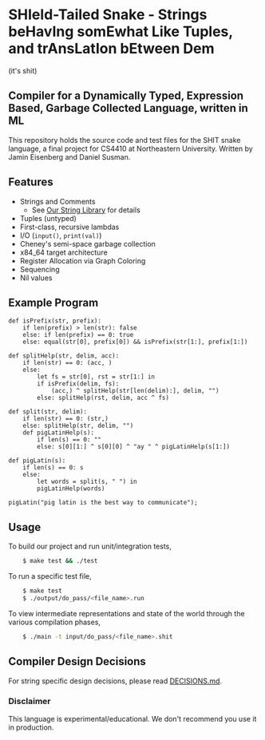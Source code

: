 # SHIeld-Tailed Snake - Strings beHavIng somEwhat Like Tuples, and trAnsLatIon bEtween Dem

(it's shit)

## Compiler for a Dynamically Typed, Expression Based, Garbage Collected Language, written in ML

This repository holds the source code and test files for the SHIT snake language, a final project for CS4410 at Northeastern University. Written by Jamin Eisenberg and Daniel Susman.

## Features

-   Strings and Comments
    -   See [Our String Library](./strings/) for details
-   Tuples (untyped)
-   First-class, recursive lambdas
-   I/O (`input()`, `print(val)`)
-   Cheney's semi-space garbage collection
-   x84_64 target architecture
-   Register Allocation via Graph Coloring
-   Sequencing
-   Nil values

## Example Program

```
def isPrefix(str, prefix):
    if len(prefix) > len(str): false
    else: if len(prefix) == 0: true
    else: equal(str[0], prefix[0]) && isPrefix(str[1:], prefix[1:])

def splitHelp(str, delim, acc):
    if len(str) == 0: (acc, )
    else:
        let fs = str[0], rst = str[1:] in
        if isPrefix(delim, fs):
            (acc,) ^ splitHelp(str[len(delim):], delim, "")
        else: splitHelp(rst, delim, acc ^ fs)

def split(str, delim):
    if len(str) == 0: (str,)
    else: splitHelp(str, delim, "")
    def pigLatinHelp(s):
        if len(s) == 0: ""
        else: s[0][1:] ^ s[0][0] ^ "ay " ^ pigLatinHelp(s[1:])

def pigLatin(s):
    if len(s) == 0: s
    else:
        let words = split(s, " ") in
        pigLatinHelp(words)

pigLatin("pig latin is the best way to communicate");
```

## Usage

To build our project and run unit/integration tests,

```bash
    $ make test && ./test
```

To run a specific test file,

```bash
    $ make test
    $ ./output/do_pass/<file_name>.run
```

To view intermediate representations and state of the world through the various compilation phases,

```bash
    $ ./main -t input/do_pass/<file_name>.shit
```

## Compiler Design Decisions

For string specific design decisions, please read [DECISIONS.md](./strings/DECISIONS.md).

### Disclaimer

This language is experimental/educational. We don't recommend you use it in production.
